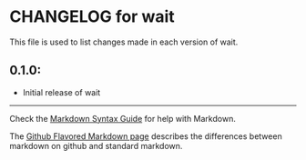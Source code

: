 # CHANGELOG for wait

This file is used to list changes made in each version of wait.

## 0.1.0:

* Initial release of wait

- - -
Check the [Markdown Syntax Guide](http://daringfireball.net/projects/markdown/syntax) for help with Markdown.

The [Github Flavored Markdown page](http://github.github.com/github-flavored-markdown/) describes the differences between markdown on github and standard markdown.
